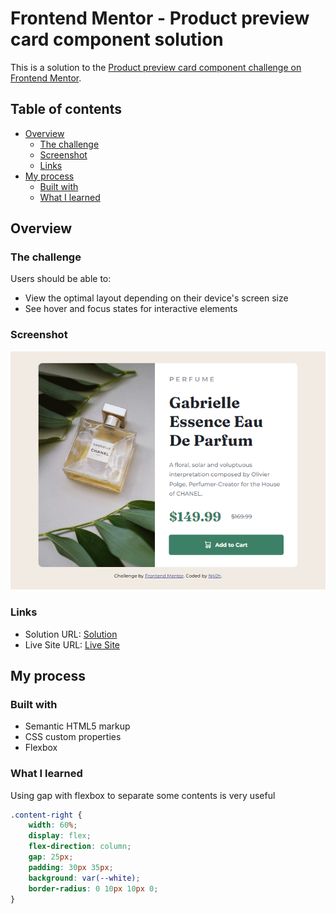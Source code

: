 # Frontend Mentor - Product preview card component solution

This is a solution to the [Product preview card component challenge on Frontend Mentor](https://www.frontendmentor.io/challenges/product-preview-card-component-GO7UmttRfa).

## Table of contents

- [Overview](#overview)
  - [The challenge](#the-challenge)
  - [Screenshot](#screenshot)
  - [Links](#links)
- [My process](#my-process)
  - [Built with](#built-with)
  - [What I learned](#what-i-learned)

## Overview

### The challenge

Users should be able to:

- View the optimal layout depending on their device's screen size
- See hover and focus states for interactive elements

### Screenshot

![Desktop](./design/my-solution.png)

### Links

- Solution URL: [Solution](https://github.com/N40h/product-preview-card-component)
- Live Site URL: [Live Site](https://your-live-site-url.com)

## My process

### Built with

- Semantic HTML5 markup
- CSS custom properties
- Flexbox

### What I learned

Using gap with flexbox to separate some contents is very useful

```css
.content-right {
	width: 60%;
	display: flex;
	flex-direction: column;
	gap: 25px;
	padding: 30px 35px;
	background: var(--white);
	border-radius: 0 10px 10px 0;
}
```
